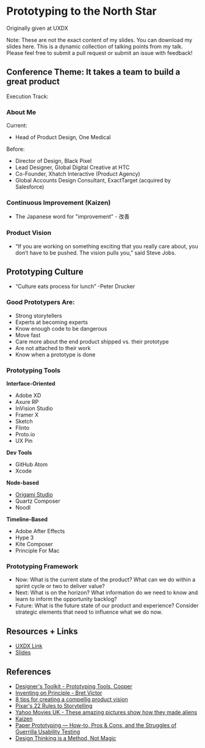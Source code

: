 # Prototyping to the North Star
Originally given at UXDX

Note: These are not the exact content of my slides. You can download my slides here. This is a dynamic collection of talking points from my talk. Please feel free to submit a pull request or submit an issue with feedback!

## Conference Theme: It takes a team to build a great product
Execution Track:

### About Me
Current:
* Head of Product Design, One Medical

Before:
* Director of Design, Black Pixel
* Lead Designer, Global Digital Creative at HTC
* Co-Founder, Xhatch Interactive (Product Agency)
* Global Accounts Design Consultant, ExactTarget (acquired by Salesforce)

### Continuous Improvement (Kaizen)
* The Japanese word for "improvement" - 改善

### Product Vision
* “If you are working on something exciting that you really care about, you don’t have to be pushed. The vision pulls you,” said Steve Jobs.

## Prototyping Culture
* “Culture eats process for lunch” -Peter Drucker

### Good Prototypers Are:
* Strong storytellers
* Experts at becoming experts
* Know enough code to be dangerous
* Move fast
* Care more about the end product shipped vs. their prototype
* Are not attached to their work
* Know when a prototype is done

### Prototyping Tools
**Interface-Oriented**
* Adobe XD
* Axure RP
* InVision Studio
* Framer X
* Sketch
* Flinto
* Proto.io
* UX Pin

**Dev Tools**
* GitHub Atom
* Xcode

**Node-based**
* [Origami Studio](https://origami.design/)
* Quartz Composer
* Noodl

**Timeline-Based**
* Adobe After Effects
* Hype 3
* Kite Composer
* Principle For Mac

### Prototyping Framework
* Now: What is the current state of the product? What can we do within a sprint cycle or two to deliver value?
* Next: What is on the horizon? What information do we need to know and learn to inform the opportunity backlog?
* Future: What is the future state of our product and experience? Consider strategic elements that need to influence what we do now.

## Resources + Links
* [UXDX Link](http://uxdxconf.com)
* [Slides]()

## References
* [Designer's Toolkit - Prototyping Tools, Cooper](https://www.cooper.com/prototyping-tools)
* [Inventing on Principle - Bret Victor](https://vimeo.com/36579366)
* [8 tips for creating a compellig product vision](https://www.romanpichler.com/blog/tips-for-writing-compelling-product-vision/)
* [Pixar's 22 Rules to Storytelling](https://uk.movies.yahoo.com/these-amazing-pictures-show-how-they-made-aliens-134739138.html?guccounter=1)
* [Yahoo Movies UK - These amazing pictures show how they made aliens](https://uk.movies.yahoo.com/these-amazing-pictures-show-how-they-made-aliens-134739138.html?guccounter=1)
* [Kaizen](https://en.wikipedia.org/wiki/Kaizen)
* [Paper Prototyping — How-to, Pros & Cons, and the Struggles of Guerrilla Usability Testing](https://medium.com/@shengao/paper-prototyping-how-to-pros-cons-and-the-struggles-of-guerrilla-usability-testing-5546dd446d5e)
* [Design Thinking is a Method, Not Magic](https://medium.com/@tw_jaymount/design-thinking-is-method-not-magic-f7028c136fd4)
